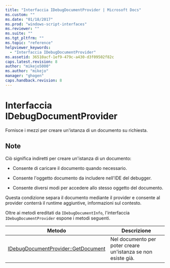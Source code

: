 ```yaml
---
title: "Interfaccia IDebugDocumentProvider | Microsoft Docs"
ms.custom: ""
ms.date: "01/18/2017"
ms.prod: "windows-script-interfaces"
ms.reviewer: ""
ms.suite: ""
ms.tgt_pltfrm: ""
ms.topic: "reference"
helpviewer_keywords: 
  - "Interfaccia IDebugDocumentProvider"
ms.assetid: 36510acf-1ef9-479c-a430-d3f09502f82c
caps.latest.revision: 8
author: "mikejo5000"
ms.author: "mikejo"
manager: "ghogen"
caps.handback.revision: 8
---
```

# Interfaccia IDebugDocumentProvider
Fornisce i mezzi per creare un'istanza di un documento su richiesta.  
  
## Note  
 Ciò significa indiretti per creare un'istanza di un documento:  
  
-   Consente di caricare il documento quando necessario.  
  
-   Consente l'oggetto documento da includere nell'IDE del debugger.  
  
-   Consente diversi modi per accedere allo stesso oggetto del documento.  
  
 Questa condizione separa il documento mediante il provider e consente al provider conterrà il runtime aggiuntive, informazioni sul contesto.  
  
 Oltre ai metodi ereditati da `IDebugDocumentInfo`, l'interfaccia `IDebugDocumentProvider` espone i metodi seguenti.  
  
|Metodo|Descrizione|  
|------------|-----------------|  
|[IDebugDocumentProvider::GetDocument](../../winscript/reference/idebugdocumentprovider-getdocument.md)|Nel documento per poter creare un'istanza se non esiste già.|